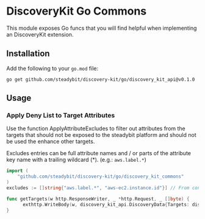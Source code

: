 # DiscoveryKit Go Commons

This module exposes Go funcs that you will find helpful when implementing an DiscoveryKit extension.

## Installation

Add the following to your `go.mod` file:

```
go get github.com/steadybit/discovery-kit/go/discovery_kit_api@v0.1.0
```

## Usage

### Apply Deny List to Target Attributes

Use the function ApplyAttributeExcludes to filter out attributes from the targets that should not be exposed to the steadybit platform and should not be used the enhance other targets.

Excludes entries can be full attribute names and / or parts of the attribute key name with a trailing wildcard (*). (e.g.: ```aws.label.*```)

```go
import (
    "github.com/steadybit/discovery-kit/go/discovery_kit_commons"
)
excludes := []string{"aws.label.*", "aws-ec2.instance.id"}] // From config or env variable

func getTargets(w http.ResponseWriter, _ *http.Request, _ []byte) {
      exthttp.WriteBody(w, discovery_kit_api.DiscoveryData{Targets: discovery_kit_commons.ApplyAttributeExcludes(targets, excludes)})
}
```

